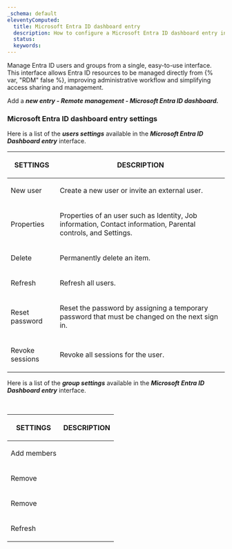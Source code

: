 ```yaml
---
_schema: default
eleventyComputed:
  title: Microsoft Entra ID dashboard entry
  description: How to configure a Microsoft Entra ID dashboard entry in {{ en.RDM}}.
  status:
  keywords:
---
```

Manage Entra ID users and groups from a single, easy-to-use interface. This interface allows Entra ID resources to be managed directly from {% var, "RDM" false %}, improving administrative workflow and simplifying access sharing and management.

Add a ***new entry - Remote management - Microsoft Entra ID dashboard.***

### **Microsoft Entra ID dashboard entry settings**

Here is a list of the ***users settings*** available in the ***Microsoft Entra ID Dashboard entry*** interface.

<table><thead><tr><th><p><strong>SETTINGS</strong></p></th><th><p><strong>DESCRIPTION</strong></p></th></tr></thead><tbody><tr><td><p>New user</p></td><td><p>Create a new user or invite an external user. </p></td></tr><tr><td><p>Properties</p></td><td><p>Properties of an user such as Identity, Job information, Contact information, Parental controls, and Settings. </p></td></tr><tr><td><p>Delete</p></td><td><p>Permanently delete an item.</p></td></tr><tr><td><p>Refresh</p></td><td><p>Refresh all users.</p></td></tr><tr><td><p>Reset password</p></td><td><p>Reset the password by assigning a temporary password that must be changed on the next sign in. </p></td></tr><tr><td><p>Revoke sessions</p></td><td><p>Revoke all sessions for the user.</p></td></tr></tbody></table>

Here is a list of the ***group settings*** available in the ***Microsoft*** ***Entra ID Dashboard entry*** interface.

&nbsp;

<table><thead><tr><th><p><strong>SETTINGS</strong></p></th><th><p><strong>DESCRIPTION</strong></p></th></tr></thead><tbody><tr><td><p>Add members</p></td><td><p></p></td></tr><tr><td><p>Remove</p></td><td><p></p></td></tr><tr><td><p>Remove</p></td><td><p></p></td></tr><tr><td><p>Refresh</p></td><td><p></p></td></tr></tbody></table>

&nbsp;

&nbsp;

&nbsp;